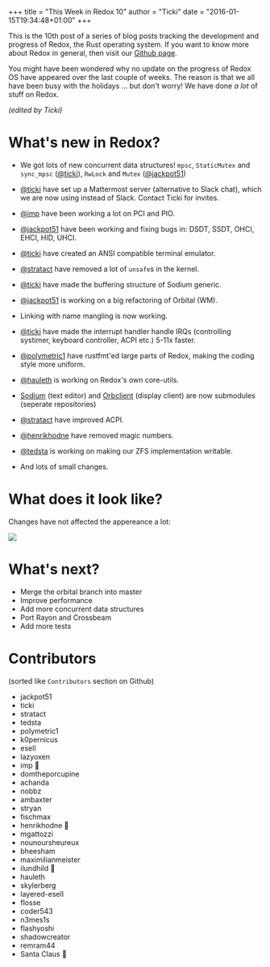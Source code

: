 +++
title = "This Week in Redox 10"
author = "Ticki"
date = "2016-01-15T19:34:48+01:00"
+++

This is the 10th post of a series of blog posts tracking the development and progress of Redox, the Rust operating system. If you want to know more about Redox in general, then visit our [Github page](https://github.com/redox-os/redox).

You might have been wondered why no update on the progress of Redox OS have appeared over the last couple of weeks. The reason is that we all have been busy with the holidays ... but don't worry! We have done _a lot_ of stuff on Redox.

*(edited by Ticki)*

# What's new in Redox?


- We got lots of new concurrent data structures! `mpsc`, `StaticMutex` and `sync_mpsc` ([@ticki](https://github.com/ticki)), `RwLock` and `Mutex` ([@jackpot51](https://github.com/jackpot51))

- [@ticki](https://github.com/ticki) have set up a Mattermost server (alternative to Slack chat), which we are now using instead of Slack. Contact Ticki for invites.

- [@imp](https://github.com/imp) have been working a lot on PCI and PIO.

- [@jackpot51](https://github.com/jackpot51) have been working and fixing bugs in: DSDT, SSDT, OHCI, EHCI, HID, UHCI.

- [@ticki](https://github.com/ticki) have created an ANSI compatible terminal emulator.

- [@stratact](https://github.com/stratact) have removed a lot of `unsafe`s in the kernel.

- [@ticki](https://github.com/ticki) have made the buffering structure of Sodium generic.

- [@jackpot51](https://github.com/jackpot51) is working on a big refactoring of Orbital (WM).

- Linking with name mangling is now working.

- [@ticki](https://github.com/ticki) have made the interrupt handler handle IRQs (controlling systimer, keyboard controller, ACPI etc.) 5-11x faster.

- [@polymetric1](https://github.com/polymetric1) have rustfmt'ed large parts of Redox, making the coding style more uniform.

- [@hauleth](https://github.com/hauleth) is working on Redox's own core-utils.

- [Sodium](https://github.com/redox-os/sodium) (text editor) and [Orbclient](https://github.com/redox-os/orbclient) (display client) are now submodules (seperate repositories)

- [@stratact](https://github.com/stratact) have improved ACPI.

- [@henrikhodne](https://github.com/henrikhodne) have removed magic numbers.

- [@tedsta](https://github.com/henrikhodne) is working on making our ZFS implementation writable.

- And lots of small changes.


# What does it look like?

Changes have not affected the appereance a lot:

<img class="img-responsive" src="https://raw.githubusercontent.com/redox-os/redox/bbe19afced47cd4d84088deb4aa40c64b93f0e73/img/screenshots/start.png"/>


# What's next?

- Merge the orbital branch into master
- Improve performance
- Add more concurrent data structures
- Port Rayon and Crossbeam
- Add more tests

# Contributors

(sorted like `Contributors` section on Github)

- jackpot51
- ticki
- stratact
- tedsta
- polymetric1
- k0pernicus
- esell
- lazyoxen
- imp 🎂
- domtheporcupine
- achanda
- nobbz
- ambaxter
- stryan
- fischmax
- henrikhodne 🎂
- mgattozzi
- nounoursheureux
- bheesham
- maximilianmeister
- ilundhild 🎂
- hauleth
- skylerberg
- layered-esell
- flosse
- coder543
- n3mes1s
- flashyoshi
- shadowcreator
- remram44
- Santa Claus 🎂

